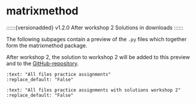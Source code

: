 # matrixmethod

::::::{versionadded} v1.2.0 After workshop 2
Solutions in downloads 
::::::

The following subpages contain a preview of the `.py` files which together form the matrixmethod package.

After workshop 2, the solution to workshop 2 will be added to this preview and to the [GitHub-repository](https://github.com/CIEM5000-2025/practice-assignments).

```{custom_download_link} https://github.com/CIEM5000-2025/practice-assignments
:text: "All files practice assignments"
:replace_default: "False"
```

```{custom_download_link} https://github.com/CIEM5000-2025/practice-assignments/tree/solution_workshop_2
:text: "All files practice assignments with solutions workshop 2"
:replace_default: "False"
```